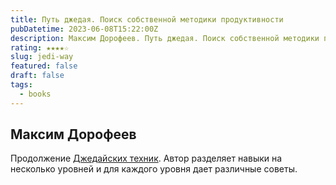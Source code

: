 ```yaml
---
title: Путь джедая. Поиск собственной методики продуктивности
pubDatetime: 2023-06-08T15:22:00Z
description: Максим Дорофеев. Путь джедая. Поиск собственной методики продуктивности.
rating: ★★★★☆
slug: jedi-way
featured: false
draft: false
tags:
  - books
---
```


## Максим Дорофеев

Продолжение [Джедайских техник](../jedi-techniques). Автор разделяет навыки на несколько уровней и для каждого уровня дает различные советы.
